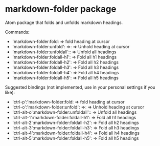 # markdown-folder package

Atom package that folds and unfolds markdown headings.

Commands:
  * 'markdown-folder:fold: => fold heading at cursor
  * 'markdown-folder:unfold': =>: => Unhold heading at cursor
  * 'markdown-folder:unfoldall':: => Unfold all headings
  * 'markdown-folder:foldall-h1': => Fold all h1 headings
  * 'markdown-folder:foldall-h2': => Fold all h2 headings
  * 'markdown-folder:foldall-h3': => Fold all h3 headings
  * 'markdown-folder:foldall-h4': => Fold all h4 headings
  * 'markdown-folder:foldall-h5': => Fold all h5 headings


Suggested bindings (not implemented, use in your personal settings if you like):
* 'ctrl-p':'markdown-folder:fold: => fold heading at cursor
* 'ctrl-o':'markdown-folder:unfold': =>: => Unhold heading at cursor
* 'ctrl-alt-o':markdown-folder:unfoldall':: => Unfold all headings
* 'ctrl-alt-1':markdown-folder:foldall-h1': => Fold all h1 headings
* 'ctrl-alt-2':markdown-folder:foldall-h2': => Fold all h2 headings
* 'ctrl-alt-3':markdown-folder:foldall-h3': => Fold all h3 headings
* 'ctrl-alt-4':markdown-folder:foldall-h4': => Fold all h4 headings
* 'ctrl-alt-5':markdown-folder:foldall-h5': => Fold all h5 headings
